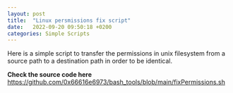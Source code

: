 ```yaml
---
layout: post
title:  "Linux persmissions fix script"
date:   2022-09-20 09:50:18 +0200
categories: Simple Scripts
---
```

Here is a simple script to transfer the permissions in unix filesystem from a source path to a destination path in order to be identical.


<b>Check the source code here</b> <a href="https://github.com/0x66616e6973/bash_tools/blob/main/fixPermissions.sh">https://github.com/0x66616e6973/bash_tools/blob/main/fixPermissions.sh</a>
